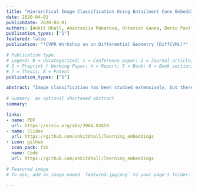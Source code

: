 ```yaml
---
title: "Hierarchical Image Classification Using Entailment Cone Embeddings"
date: 2020-04-01
publishDate: 2020-04-01
authors: [Ankit Dhall, Anastasiia Makarova, Octavian Ganea, Dario Pavllo, Michael Greeff, Andreas Krause]
publication_types: ["1"]
featured: false
publication: "*CVPR Workshop on on Differential Geometry (DiffCVML)*"

# Publication type.
# Legend: 0 = Uncategorized; 1 = Conference paper; 2 = Journal article;
# 3 = Preprint / Working Paper; 4 = Report; 5 = Book; 6 = Book section;
# 7 = Thesis; 8 = Patent
publication_types: ["1"]

abstract: "Image classification has been studied extensively, but there has been limited work in using unconventional, external guidance other than traditional image-label pairs for training. We present a set of methods for leveraging information about the semantic hierarchy embedded in class labels. We first inject label-hierarchy knowledge into an arbitrary CNN-based classifier and empirically show that availability of such external semantic information in conjunction with the visual semantics from images boosts overall performance. Taking a step further in this direction, we model more explicitly the label-label and label-image interactions using order-preserving embeddings governed by both Euclidean and hyperbolic geometries, prevalent in natural language, and tailor them to hierarchical image classification and representation learning. We empirically validate all the models on the hierarchical ETHEC dataset."
  
# Summary. An optional shortened abstract.
summary: 

links:
- name: PDF
  url: https://arxiv.org/abs/2004.03459
- name: Slides
  url: https://github.com/ankitdhall/learning_embeddings
- icon: github
  icon_pack: fab
  name: Code
  url: https://github.com/ankitdhall/learning_embeddings

# Featured image
# To use, add an image named `featured.jpg/png` to your page's folder.

---
```

